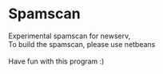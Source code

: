 # Spamscan
 Experimental spamscan for newserv,<br>
 To build the spamscan, please use netbeans<br>
<br>
 Have fun with this program :)
